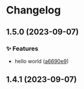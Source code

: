 # Changelog

## 1.5.0 (2023-09-07)


### ✨ Features

* hello world ([a6690e9](https://github.com/carbon-design-system/gatsby-theme-carbon/commit/a6690e95dadee0586b4eb3bad9543efc90627c71))

## 1.4.1 (2023-09-07)